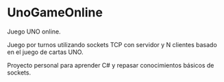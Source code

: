 # UnoGameOnline
Juego UNO online. 

Juego por turnos utilizando sockets TCP con servidor y N clientes basado en el juego de cartas UNO.

Proyecto personal para aprender C# y repasar conocimientos básicos de sockets.
